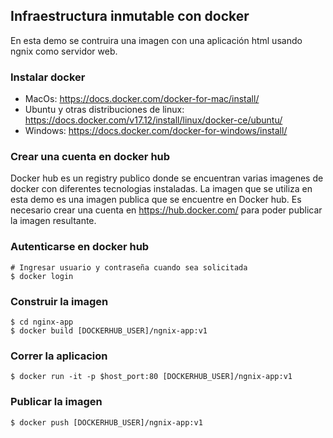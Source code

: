 ## Infraestructura inmutable con docker

En esta demo se contruira una imagen con una aplicación html usando ngnix como servidor web.

### Instalar docker

- MacOs: https://docs.docker.com/docker-for-mac/install/
- Ubuntu y otras distribuciones de linux: https://docs.docker.com/v17.12/install/linux/docker-ce/ubuntu/
- Windows: https://docs.docker.com/docker-for-windows/install/

### Crear una cuenta en docker hub

Docker hub es un registry publico donde se encuentran varias imagenes de docker con diferentes tecnologias instaladas. La imagen que se utiliza en esta demo es una imagen publica que se encuentre en Docker hub. Es necesario crear una cuenta en https://hub.docker.com/ para poder publicar la imagen resultante.

### Autenticarse en docker hub

```
# Ingresar usuario y contraseña cuando sea solicitada
$ docker login
```

### Construir la imagen

```
$ cd nginx-app
$ docker build [DOCKERHUB_USER]/ngnix-app:v1
```

### Correr la aplicacion

```
$ docker run -it -p $host_port:80 [DOCKERHUB_USER]/ngnix-app:v1
```

### Publicar la imagen

```
$ docker push [DOCKERHUB_USER]/ngnix-app:v1
```
